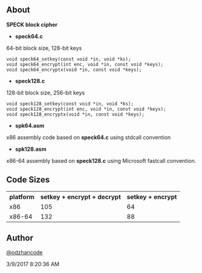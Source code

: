 ## About ##

**SPECK block cipher**

- **speck64.c**

64-bit block size, 128-bit keys

	void speck64_setkey(const void *in, void *ks);
	void speck64_encrypt(int enc, void *in, const void *keys);
	void speck64_encryptx(void *in, const void *keys);

- **speck128.c**

128-bit block size, 256-bit keys

	void speck128_setkey(const void *in, void *ks);
	void speck128_encrypt(int enc, void *in, const void *keys);
	void speck128_encryptx(void *in, const void *keys);

- **spk64.asm**

x86 assembly code based on **speck64.c** using stdcall convention

- **spk128.asm**

x86-64 assembly based on **speck128.c** using Microsoft fastcall convention.
 
## Code Sizes ##

<table>
  <tr>
    <th>platform</th>
    <th>setkey + encrypt + decrypt<br></th>
    <th>setkey + encrypt</th>
  </tr>
  <tr>
    <td>x86</td>
    <td>105</td>
    <td>64<br></td>
  </tr>
  <tr>
    <td>x86-64</td>
    <td>132</td>
    <td>88</td>
  </tr>
</table> 

## Author ##

[@odzhancode](https://www.twitter.com/odzhancode "Follow me on Twitter")
 
3/9/2017 8:20:36 AM  
